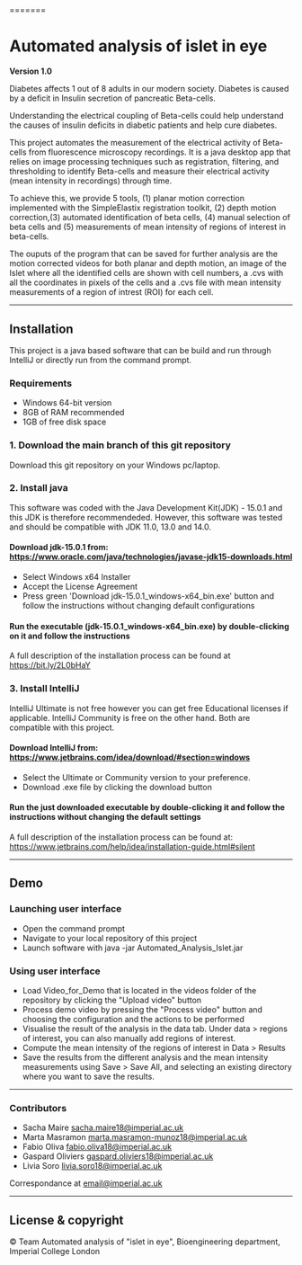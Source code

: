 
# 
=======
# Automated analysis of islet in eye
**Version 1.0**

Diabetes affects 1 out of 8 adults in our modern society. Diabetes is caused by a deficit in Insulin secretion of pancreatic Beta-cells.

Understanding the electrical coupling of Beta-cells could help understand the causes of insulin deficits in diabetic patients and help cure diabetes.

This project automates the measurement of the electrical activity of Beta-cells from fluorescence microscopy recordings. It is a java desktop app that relies on image processing techniques such as registration, filtering, and thresholding to identify Beta-cells and measure their electrical activity (mean intensity in recordings) through time.

To achieve this, we provide 5 tools, (1) planar motion correction implemented with the SimpleElastix registration toolkit, (2) depth motion correction,(3) automated identification of beta cells, (4) manual selection of beta cells and (5) measurements of mean intensity of regions of interest in beta-cells.

The ouputs of the program that can be saved for further analysis are the motion corrected videos for both planar and depth motion, an image of the Islet where all the identified cells are shown with cell numbers, a .cvs with all the coordinates in pixels of the cells and a .cvs file with mean intensity measurements of a region of intrest (ROI) for each cell.

---
## Installation
This project is a java based software that can be build and run through IntelliJ or directly run from the command prompt.

### Requirements
- Windows 64-bit version
- 8GB of RAM recommended
- 1GB of free disk space

### 1. Download the main branch of this git repository

Download this git repository on your Windows pc/laptop.

### 2. Install java

This software was coded with the Java Development Kit(JDK) - 15.0.1 and this JDK is therefore recommendeded. However, this software was tested and should be compatible with JDK 11.0, 13.0 and 14.0. 

#### Download jdk-15.0.1 from: https://www.oracle.com/java/technologies/javase-jdk15-downloads.html
  - Select Windows x64 Installer
  - Accept the License Agreement
  - Press green 'Download jdk-15.0.1_windows-x64_bin.exe' button and follow the instructions without changing default configurations

#### Run the executable (jdk-15.0.1_windows-x64_bin.exe) by double-clicking on it and follow the instructions

A full description of the installation process can be found at https://bit.ly/2L0bHaY

### 3. Install IntelliJ

IntelliJ Ultimate is not free however you can get free Educational licenses if applicable. 
IntelliJ Community is free on the other hand. 
Both are compatible with this project.

#### Download IntelliJ from: https://www.jetbrains.com/idea/download/#section=windows
  - Select the Ultimate or Community version to your preference.
  - Download .exe file by clicking the download button

#### Run the just downloaded executable by double-clicking it and follow the instructions without changing the default settings 

A full description of the installation process can be found at: https://www.jetbrains.com/help/idea/installation-guide.html#silent

---
## Demo

### Launching user interface
  - Open the command prompt
  - Navigate to your local repository of this project
  - Launch software with java -jar Automated_Analysis_Islet.jar
  
### Using user interface
  - Load Video_for_Demo that is located in the videos folder of the repository by clicking the "Upload video" button
  - Process demo video by pressing the "Process video" button and choosing the configuration and the actions to be performed
  - Visualise the result of the analysis in the data tab. Under data > regions of interest, you can also manually add regions of interest.
  - Compute the mean intensity of the regions of interest in Data > Results
  - Save the results from the different analysis and the mean intensity measurements using Save > Save All, and selecting an existing directory where you want to save the results.


---
### Contributors
- Sacha Maire <sacha.maire18@imperial.ac.uk>
- Marta Masramon <marta.masramon-munoz18@imperial.ac.uk>
- Fabio Oliva <fabio.oliva18@imperial.ac.uk>
- Gaspard Oliviers <gaspard.oliviers18@imperial.ac.uk>
- Livia Soro <livia.soro18@imperial.ac.uk>

Correspondance at <email@imperial.ac.uk>

---

## License & copyright
© Team Automated analysis of "islet in eye", Bioengineering department, Imperial College London

